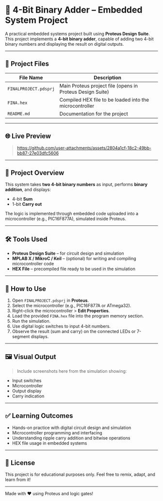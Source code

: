 # 🔧 4-Bit Binary Adder – Embedded System Project

A practical embedded systems project built using **Proteus Design Suite**. This project implements a **4-bit binary adder**, capable of adding two 4-bit binary numbers and displaying the result on digital outputs.

---

## 📁 Project Files

| File Name               | Description |
|-------------------------|-------------|
| `FINALPROJECT.pdsprj`   | Main Proteus project file (opens in Proteus Design Suite) |
| `FINA.hex`              | Compiled HEX file to be loaded into the microcontroller |
| `README.md`             | Documentation for the project |

---

## 🌐 Live Preview

> https://github.com/user-attachments/assets/2804a1cf-18c2-49bb-bb87-27e03dfc5606
 ---
 
## 🧠 Project Overview

This system takes **two 4-bit binary numbers** as input, performs **binary addition**, and displays:

- 4-bit **Sum**
- 1-bit **Carry out**

The logic is implemented through embedded code uploaded into a microcontroller (e.g., PIC16F877A), simulated inside Proteus.

---

## 🛠️ Tools Used

- **Proteus Design Suite** – for circuit design and simulation
- **MPLAB X / MikroC / Keil** – (optional) for writing and compiling microcontroller code
- **HEX File** – precompiled file ready to be used in the simulation

---

## 🚀 How to Use

1. Open `FINALPROJECT.pdsprj` in **Proteus**.
2. Select the microcontroller (e.g., PIC16F877A or ATmega32).
3. Right-click the microcontroller > **Edit Properties**.
4. Load the provided `FINA.hex` file into the program memory section.
5. Run the simulation.
6. Use digital logic switches to input 4-bit numbers.
7. Observe the result (sum and carry) on the connected LEDs or 7-segment displays.

---

## 🖼️ Visual Output

> Include screenshots here from the simulation showing:
- Input switches
- Microcontroller
- Output display
- Carry indication

---

## ✅ Learning Outcomes

- Hands-on practice with digital circuit design and simulation
- Microcontroller programming and interfacing
- Understanding ripple carry addition and bitwise operations
- HEX file usage in embedded systems

---

## 📄 License

This project is for educational purposes only. Feel free to remix, adapt, and learn from it!

---

Made with ❤️ using Proteus and logic gates!

